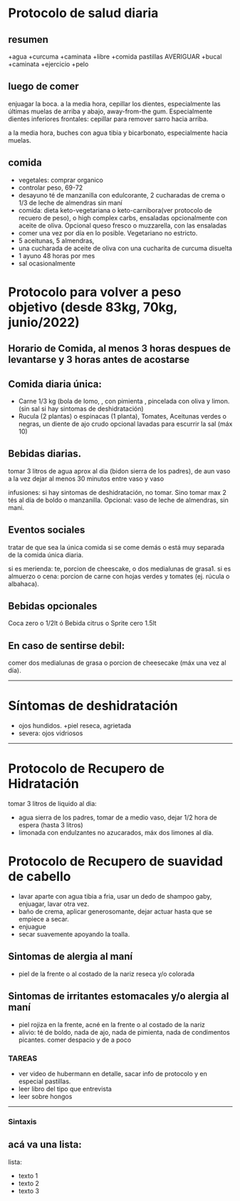 
# Protocolo de salud diaria

## resumen
+agua
+curcuma
+caminata
+libre
+comida
pastillas AVERIGUAR
+bucal
+caminata
+ejercicio
+pelo

## luego de comer
enjuagar la boca.
a la media hora, cepillar los dientes, especialmente las últimas muelas de arriba y abajo, away-from-the gum.
Especialmente dientes inferiores frontales: cepillar para remover sarro hacia arriba.

a la media hora, buches con agua tibia y bicarbonato, especialmente hacia muelas.

## comida
+ vegetales: comprar organico
+ controlar peso, 69-72
+ desayuno té de manzanilla con edulcorante, 2 cucharadas de crema o 1/3 de leche de almendras sin maní
+ comida: dieta keto-vegetariana o keto-carnibora(ver protocolo de recuero de peso), o high complex carbs,
  ensaladas opcionalmente con aceite de oliva. Opcional queso fresco o muzzarella, con las ensaladas  
+ comer una vez por día en lo posible. Vegetariano no estricto. 
+ 5 aceitunas, 5 almendras, 
+ una cucharada de aceite de oliva con una cucharita de curcuma disuelta
+ 1 ayuno 48 horas por mes
+ sal ocasionalmente

# Protocolo para volver a peso objetivo (desde 83kg, 70kg, junio/2022)

## Horario de Comida, al menos 3 horas despues de levantarse y 3 horas antes de acostarse

## Comida diaria única:   
  + Carne 1/3 kg (bola de lomo, , con pimienta , pincelada con oliva y limon. (sin sal si hay sintomas de deshidratación)
  + Rucula (2 plantas) o espinacas (1 planta), Tomates, Aceitunas verdes o negras, un diente de ajo crudo opcional
  lavadas para escurrir la sal (máx 10)

## Bebidas diarias.
 tomar 3 litros de agua aprox al dia (bidon sierra de los padres),
  de aun vaso a la vez dejar al menos 30 minutos entre vaso y vaso
  
 infusiones: si hay sintomas de deshidratación, no tomar. 
 Sino tomar max 2 tés al día de boldo o manzanilla. Opcional: vaso de leche de almendras, sin mani.
 
## Eventos sociales
 tratar de que sea la única comida si se come demás o está muy separada de la comida única diaria.
 
 si es merienda: te, porcion de cheescake, o dos medialunas de grasa1.
 si es almuerzo o cena: porcion de carne con hojas verdes y tomates (ej. rúcula o albahaca).
 
## Bebidas opcionales
  Coca zero o 1/2lt ó Bebida citrus o Sprite cero 1.5lt

## En caso de sentirse debil:
  comer dos medialunas de grasa o porcion de cheesecake (máx una vez al día).
  
---

# Síntomas de deshidratación
+ ojos hundidos.
+piel reseca, agrietada
+ severa: ojos vidriosos

---

# Protocolo de Recupero de Hidratación
tomar 3 litros de liquido al dia: 
  + agua sierra de los padres, tomar de a medio vaso, dejar 1/2 hora de espera (hasta 3 litros)
  + limonada con endulzantes no azucarados, máx dos limones al día.

# Protocolo de Recupero de suavidad de cabello
+ lavar aparte con agua tibia a fria, usar un dedo de shampoo gaby, enjuagar, lavar otra vez.
+ baño de crema, aplicar generosomante, dejar actuar hasta que se empiece a secar.
+ enjuague
+ secar suavemente apoyando la toalla.

## Sintomas de alergia al maní
+ piel de la frente o al costado de la nariz reseca y/o colorada

## Sintomas de irritantes estomacales y/o alergia al maní
+ piel rojiza en la frente, acné en la frente o al costado de la nariz
+ alivio: té de boldo, nada de ajo, nada de pimienta, nada de condimentos picantes. comer despacio y de a poco

### TAREAS

+ ver video de hubermann en detalle, sacar info de protocolo y en especial pastillas.
+ leer libro del tipo que entrevista
+ leer sobre hongos
----

### Sintaxis

## acá va una lista:

lista:
+ texto 1
+ texto 2
+ texto 3

